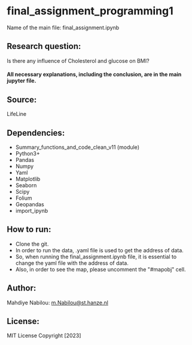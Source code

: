 # final_assignment_programming1
Name of the main file: final_assignment.ipynb

## Research question:
Is there any influence of Cholesterol and glucose on BMI?

#### All necessary explanations, including the conclusion, are in the main jupyter file.

## Source:
LifeLine

## Dependencies:
- Summary_functions_and_code_clean_v11 (module)
- Python3+
- Pandas
- Numpy
- Yaml
- Matplotlib
- Seaborn
- Scipy
- Folium
- Geopandas
- import_ipynb

## How to run:
- Clone the git.
- In order to run the data,  .yaml file is used to get the address of data.
- So, when running the final_assignment.ipynb file, it is essential to change the yaml file with the address of data.
- Also, in order to see the map, please uncomment the "#mapobj" cell.

## Author:
Mahdiye Nabilou: m.Nabilou@st.hanze.nl

## License:
MIT License
Copyright [2023]
